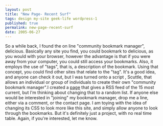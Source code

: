 ```yaml
---
layout: post
title: "New Page- Recent Surf"
tags: design my-site geek-life wordpress-1
published: true
permalink: new-page-recent-surf
date: 2005-06-27
---
```


So a while back, I found the on line "community bookmark manager", delicious.  Basically any site you find, you could bookmark to delicious, as you would with your browser, however the advantage is that if you were away from your computer, you could still access your bookmarks.  Also, it employs the use of "tags", that is, a description of the bookmark.  Using that concept, you could find other sites that relate to the "tag".  It's a good idea, and anyone can check it out, but I was turned onto a script , Scuttle, that allows an individual or group of individuals to create their own "community bookmark manager".<!--more-->I created a <a href="http://www.miklb.com/blog/recent-surf">page</a> that gives a RSS feed of the 15 most current, but I'm thinking about changing that to a random list.  If anyone else would be interested in "joining" my bookmark manager, drop me a line, either via a comment, or the contact page.  I am toying with the idea of changing its CSS to look more like this site, and simply allow anyone to look through the bookmarks.  But it's definitely just a project, with no real time table.  Again, if you're interested, let me know.
